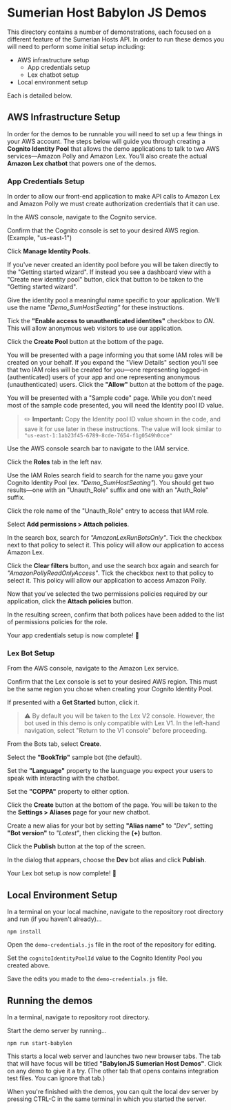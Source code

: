 # Sumerian Host Babylon JS Demos

This directory contains a number of demonstrations, each focused on a different feature of the Sumerian Hosts API. In order to run these demos you will need to perform some initial setup including:

- AWS infrastructure setup
  - App credentials setup
  - Lex chatbot setup
- Local environment setup

Each is detailed below.

## AWS Infrastructure Setup

In order for the demos to be runnable you will need to set up a few things in your AWS account. The steps below will guide you through creating a **Cognito Identity Pool** that allows the demo applications to talk to two AWS services—Amazon Polly and Amazon Lex. You'll also create the actual **Amazon Lex chatbot** that powers one of the demos.

### App Credentials Setup

In order to allow our front-end application to make API calls to Amazon Lex and Amazon Polly we must create authorization credentials that it can use.

In the AWS console, navigate to the Cognito service.

Confirm that the Cognito console is set to your desired AWS region. (Example, "us-east-1")

Click **Manage Identity Pools**.

If you've never created an identity pool before you will be taken directly to the "Getting started wizard". If instead you see a dashboard view with a "Create new identity pool" button, click that button to be taken to the "Getting started wizard".

Give the identity pool a meaningful name specific to your application. We'll use the name *"Demo_SumHostSeating"* for these instructions.

Tick the **"Enable access to unauthenticated identites"** checkbox to *ON*. This will allow anonymous web visitors to use our application.

Click the **Create Pool** button at the bottom of the page.

You will be presented with a page informing you that some IAM roles will be created on your behalf. If you expand the "View Details" section you'll see that two IAM roles will be created for you—one representing logged-in (authenticated) users of your app and one representing anonymous (unauthenticated) users. Click the **"Allow"** button at the bottom of the page.

You will be presented with a "Sample code" page. While you don't need most of the sample code presented, you will need the Identity pool ID value.

> ✏️ **Important:** Copy the Identity pool ID value shown in the code, and save it for use later in these instructions. The value will look similar to `"us-east-1:1ab23f45-6789-8cde-7654-f1g0549h0cce"`

Use the AWS console search bar to navigate to the IAM service.

Click the **Roles** tab in the left nav.

Use the IAM Roles search field to search for the name you gave your Cognito Identity Pool (ex. *"Demo_SumHostSeating"*). You should get two results—one with an "Unauth_Role" suffix and one with an "Auth_Role" suffix.

Click the role name of the "Unauth_Role" entry to access that IAM role.

Select **Add permissions > Attach policies**.

In the search box, search for *"AmazonLexRunBotsOnly"*. Tick the checkbox next to that policy to select it. This policy will allow our application to access Amazon Lex.

Click the **Clear filters** button, and use the search box again and search for *"AmazonPollyReadOnlyAccess"*. Tick the checkbox next to that policy to select it. This policy will allow our application to access Amazon Polly.

Now that you've selected the two permissions policies required by our application, click the **Attach policies** button.

In the resulting screen, confirm that both polices have been added to the list of permissions policies for the role.

Your app credentials setup is now complete! 🎉

### Lex Bot Setup

From the AWS console, navigate to the Amazon Lex service.

Confirm that the Lex console is set to your desired AWS region. This must be the same region you chose when creating your Cognito Identity Pool.

If presented with a **Get Started** button, click it.

> ⚠️ By default you will be taken to the Lex V2 console. However, the bot used in this demo is only compatible with Lex V1. In the left-hand navigation, select "Return to the V1 console" before proceeding.

From the Bots tab, select **Create**.

Select the **"BookTrip"** sample bot (the default).

Set the **"Language"** property to the launguage you expect your users to speak with interacting with the chatbot.

Set the **"COPPA"** property to either option.

Click the **Create** button at the bottom of the page. You will be taken to the the **Settings > Aliases** page for your new chatbot. 

Create a new alias for your bot by setting **"Alias name"** to *"Dev"*, setting **"Bot version"** to *"Latest"*, then clicking the **(+)** button.

Click the **Publish** button at the top of the screen.

In the dialog that appears, choose the **Dev** bot alias and click **Publish**.

Your Lex bot setup is now complete! 🎉

## Local Environment Setup

In a terminal on your local machine, navigate to the repository root directory and run (if you haven't already)...

```
npm install
```

Open the `demo-credentials.js` file in the root of the repository for editing.

Set the `cognitoIdentityPoolId` value to the Cognito Identity Pool you created above. 

Save the edits you made to the `demo-credentials.js` file.


## Running the demos

In a terminal, navigate to repository root directory.

Start the demo server by running...

```
npm run start-babylon
```

This starts a local web server and launches two new browser tabs. The tab that will have focus will be titled **"BabylonJS Sumerian Host Demos"**. Click on any demo to give it a try. (The other tab that opens contains integration test files. You can ignore that tab.)

When you're finished with the demos, you can quit the local dev server by pressing CTRL-C in the same terminal in which you started the server.

